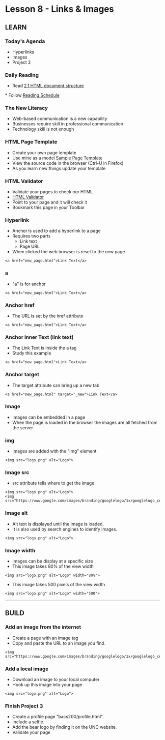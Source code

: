 # Lesson 8 - Links & Images


## LEARN

### Today's Agenda
* Hyperlinks
* Images
* Project 3


### Daily Reading

* Read <a target="_blank" 
href="https://learn.zybooks.com/zybook/UNCOBACS200SeamanFall2021/chapter/2/section/1">
2.1 HTML document structure
</a>
* Follow <a target="_blank" href="/course/bacs200/docs/ZybooksReading">Reading Schedule</a>


### The New Literacy
* Web-based communication is a new capability
* Businesses require skill in professional communication
* Technology skill is not enough


### HTML Page Template
* Create your own page template
* Use mine as a model [Sample Page Template](https://mark-seaman.github.io/demo/week3/template.html)
* View the source code in the browser (Ctrl-U in Firefox)
* As you learn new things update your template


### HTML Validator
* Validate your pages to check our HTML 
* [HTML Validator](https://validator.w3.org/)
* Point to your page and it will check it
* Bookmark this page in your Toolbar


### Hyperlink
* Anchor is used to add a hyperlink to a page
* Requires two parts
    * Link text
    * Page URL
* When clicked the web browser is reset to the new page

```
<a href="new_page.html">Link Text</a>
```


### a
* "a" is for anchor

```
<a href="new_page.html">Link Text</a>
```


### Anchor href
* The URL is set by the href attribute

```
<a href="new_page.html">Link Text</a>
```


### Anchor Inner Text (link text)
* The Link Text is inside the a tag
* Study this example

```
<a href="new_page.html">Link Text</a>
```


### Anchor target
* The target attribute can bring up a new tab

```
<a href="new_page.html" target="_new">Link Text</a>
```


### Image
* Images can be embedded in a page
* When the page is loaded in the browser the images are all fetched from the server


### img
* Images are added with the "img" element

```
<img src="logo.png" alt="Logo">
```


### Image src
* src attribute tells where to get the image

```
<img src="logo.png" alt="Logo">
<img src="https://www.google.com/images/branding/googlelogo/1x/googlelogo_color_272x92dp.png">
```

### Image alt
* Alt text is displayed until the image is loaded.
* It is also used by search engines to identify images.

```
<img src="logo.png" alt="Logo">
```

### Image width
* Images can be display at a specific size
* This image takes 80% of the view width

```
<img src="logo.png" alt="Logo" width="80%">
```

* This image takes 500 pixels of the view width

```
<img src="logo.png" alt="Logo" width="500">
```


---

## BUILD

### Add an image from the internet
* Create a page with an image tag
* Copy and paste the URL to an image you find.

```
<img src="https://www.google.com/images/branding/googlelogo/1x/googlelogo_color_272x92dp.png">
```

### Add a local image
* Download an image to your local computer
* Hook up this image into your page

```
<img src="logo.png" alt="Logo">
```


### Finish Project 3
* Create a profile page "bacs200/profile.html".
* Include a selfie.
* Add the bear logo by finding it on the UNC website.
* Validate your page
